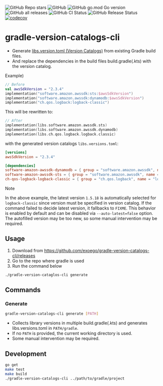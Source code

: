 ![GitHub Repo stars](https://img.shields.io/github/stars/exoego/gradle-version-catalogs-cli?style=social)
![GitHub](https://img.shields.io/github/license/exoego/gradle-version-catalogs-cli)
![GitHub go.mod Go version](https://img.shields.io/github/go-mod/go-version/exoego/gradle-version-catalogs-cli)
![GitHub all releases](https://img.shields.io/github/downloads/exoego/gradle-version-catalogs-cli/total)
![GitHub CI Status](https://img.shields.io/github/actions/workflow/status/exoego/gradle-version-catalogs-cli/ci.yaml?branch=main&label=CI)
![GitHub Release Status](https://img.shields.io/github/v/release/exoego/gradle-version-catalogs-cli)
[![codecov](https://codecov.io/gh/exoego/gradle-version-catalogs-cli/graph/badge.svg?token=TP2GijRLFG)](https://codecov.io/gh/exoego/gradle-version-catalogs-cli)

# gradle-version-catalogs-cli

- Generate [libs.version.toml (Version Catalogs)](https://docs.gradle.org/current/userguide/version_catalogs.html) from existing Gradle build files.
- And replace the dependencies in the build files build.gradle(.kts) with the version catalog.

Example)

```Kotlin
// Before 
val awsSdkVersion = "2.3.4"
implementation("software.amazon.awssdk:sts:$awsSdkVersion")
implementation("software.amazon.awssdk:dynamodb:$awsSdkVersion")
implementation("ch.qos.logback:logback-classic")
```

This will be rewritten to:

```Kotlin
// After
implementation(libs.software.amazon.awssdk.sts)
implementation(libs.software.amazon.awssdk.dynamodb)
implementation(libs.ch.qos.logback.logback.classic)
```

with the generated version catalogs `libs.versions.toml`: 

```toml
[versions]
awsSdkVersion = "2.3.4"

[dependencies]
software-amazon-awssdk-dynamodb = { group = "software.amazon.awssdk", name = "dynamodb", version.ref = "awsSdkVersion" }
software-amazon-awssdk-sts = { group = "software.amazon.awssdk", name = "sts", version.ref = "awsSdkVersion" }
ch-qos-logback-logback-classic = { group = "ch.qos.logback", name = "logback-classic", version = "1.5.18" }
```

> [!NOTE]
> In the above example, the latest version `1.5.18` is automatically selected for `logback-classic` since version must be specified in version catalog. If the command failed to decide latest version, it fallbacks to `FIXME`.
> This behavior is enabled by default and can be disabled via `--auto-latest=false` option.
> The autofilled version may be too new, so some manual intervention may be required.
  
## Usage

1. Download from https://github.com/exoego/gradle-version-catalogs-cli/releases
2. Go to the repo where gradle is used
3. Run the command below

```bash
./gradle-version-cataglos-cli generate
```

## Commands

### Generate

```bash
gradle-version-catalogs-cli generate [PATH]
```  

- Collects library versions in multiple build.gradle(.kts) and generates libs.versions.toml in `PATH/gradle`.
- If no `PATH` is provided, the current working directory is used.
- Some manual intervention may be required.

## Development

```bash
go get
make test
make build
./gradle-version-catalogs-cli ../path/to/gradle/project
```
